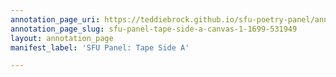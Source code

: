 ```yaml
---
annotation_page_uri: https://teddiebrock.github.io/sfu-poetry-panel/annotations/sfu-panel-tape-side-a-canvas-1-1699-531949.json
annotation_page_slug: sfu-panel-tape-side-a-canvas-1-1699-531949
layout: annotation_page
manifest_label: 'SFU Panel: Tape Side A'

---
```

